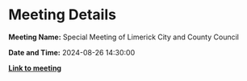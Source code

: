 # Meeting Details

**Meeting Name:** Special Meeting of Limerick City and County Council

**Date and Time:** 2024-08-26 14:30:00

**<a href="https://www.limerick.ie/council/whats-on/special-meeting-of-limerick-city-and-county-council-13" target="_blank">Link to meeting</a>**
